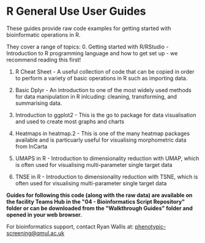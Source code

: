 # R General Use User Guides

These guides provide raw code examples for getting started with bioinformatic operations in R. 

They cover a range of topics:
0. Getting started with R/RStudio - Introduction to R programming language and how to get set up - we recommend reading this first!

1. R Cheat Sheet - A useful collection of code that can be copied in order to perform a variety of basic operations in R such as importing data.

2. Basic Dplyr - An introduction to one of the most widely used methods for data manipulation in R inlcuding: cleaning, transforming, and summarising data.

3. Introduction to ggplot2 - This is the go to package for data visualisation and used to create most graphs and charts

4. Heatmaps in heatmap.2 - This is one of the many heatmap packages available and is particuarly useful for visualising morphometric data from InCarta

5. UMAPS in R - Introduction to dimensionality reduction with UMAP, which is often used for visualising multi-parameter single target data

6. TNSE in R - Introduction to dimensionality reduction with TSNE, which is often used for visualising multi-parameter single target data

**Guides for following this code (along with the raw data) are available on the facility Teams Hub in the "04 - Bioinformatics Script Repository" folder or can be downloaded from the "Walkthrough Guides" folder and opened in your web browser.**

For bioinformatics support, contact Ryan Wallis at: phenotypic-screening@qmul.ac.uk



